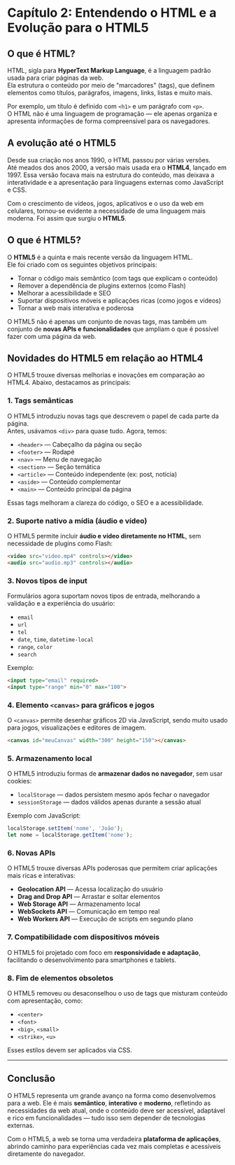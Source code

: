 # Capítulo 2: Entendendo o HTML e a Evolução para o HTML5

## O que é HTML?

HTML, sigla para **HyperText Markup Language**, é a linguagem padrão usada para criar páginas da web.  
Ela estrutura o conteúdo por meio de "marcadores" (tags), que definem elementos como títulos, parágrafos, imagens, links, listas e muito mais.

Por exemplo, um título é definido com `<h1>` e um parágrafo com `<p>`.  
O HTML não é uma linguagem de programação — ele apenas organiza e apresenta informações de forma compreensível para os navegadores.

## A evolução até o HTML5

Desde sua criação nos anos 1990, o HTML passou por várias versões.  
Até meados dos anos 2000, a versão mais usada era o **HTML4**, lançado em 1997. Essa versão focava mais na estrutura do conteúdo, mas deixava a interatividade e a apresentação para linguagens externas como JavaScript e CSS.

Com o crescimento de vídeos, jogos, aplicativos e o uso da web em celulares, tornou-se evidente a necessidade de uma linguagem mais moderna. Foi assim que surgiu o **HTML5**.

## O que é HTML5?

O **HTML5** é a quinta e mais recente versão da linguagem HTML.  
Ele foi criado com os seguintes objetivos principais:

- Tornar o código mais semântico (com tags que explicam o conteúdo)
- Remover a dependência de plugins externos (como Flash)
- Melhorar a acessibilidade e SEO
- Suportar dispositivos móveis e aplicações ricas (como jogos e vídeos)
- Tornar a web mais interativa e poderosa

O HTML5 não é apenas um conjunto de novas tags, mas também um conjunto de **novas APIs e funcionalidades** que ampliam o que é possível fazer com uma página da web.

## Novidades do HTML5 em relação ao HTML4

O HTML5 trouxe diversas melhorias e inovações em comparação ao HTML4. Abaixo, destacamos as principais:

### 1. Tags semânticas

O HTML5 introduziu novas tags que descrevem o papel de cada parte da página.  
Antes, usávamos `<div>` para quase tudo. Agora, temos:

- `<header>` — Cabeçalho da página ou seção  
- `<footer>` — Rodapé  
- `<nav>` — Menu de navegação  
- `<section>` — Seção temática  
- `<article>` — Conteúdo independente (ex: post, notícia)  
- `<aside>` — Conteúdo complementar  
- `<main>` — Conteúdo principal da página  

Essas tags melhoram a clareza do código, o SEO e a acessibilidade.

### 2. Suporte nativo a mídia (áudio e vídeo)

O HTML5 permite incluir **áudio e vídeo diretamente no HTML**, sem necessidade de plugins como Flash:

```html
<video src="video.mp4" controls></video>
<audio src="audio.mp3" controls></audio>
```

### 3. Novos tipos de input

Formulários agora suportam novos tipos de entrada, melhorando a validação e a experiência do usuário:

* `email`
* `url`
* `tel`
* `date`, `time`, `datetime-local`
* `range`, `color`
* `search`

Exemplo:

```html
<input type="email" required>
<input type="range" min="0" max="100">
```

### 4. Elemento `<canvas>` para gráficos e jogos

O `<canvas>` permite desenhar gráficos 2D via JavaScript, sendo muito usado para jogos, visualizações e editores de imagem.

```html
<canvas id="meuCanvas" width="300" height="150"></canvas>
```

### 5. Armazenamento local

O HTML5 introduziu formas de **armazenar dados no navegador**, sem usar cookies:

* `localStorage` — dados persistem mesmo após fechar o navegador
* `sessionStorage` — dados válidos apenas durante a sessão atual

Exemplo com JavaScript:

```javascript
localStorage.setItem('nome', 'João');
let nome = localStorage.getItem('nome');
```

### 6. Novas APIs

O HTML5 trouxe diversas APIs poderosas que permitem criar aplicações mais ricas e interativas:

* **Geolocation API** — Acessa localização do usuário
* **Drag and Drop API** — Arrastar e soltar elementos
* **Web Storage API** — Armazenamento local
* **WebSockets API** — Comunicação em tempo real
* **Web Workers API** — Execução de scripts em segundo plano

### 7. Compatibilidade com dispositivos móveis

O HTML5 foi projetado com foco em **responsividade e adaptação**, facilitando o desenvolvimento para smartphones e tablets.

### 8. Fim de elementos obsoletos

O HTML5 removeu ou desaconselhou o uso de tags que misturam conteúdo com apresentação, como:

* `<center>`
* `<font>`
* `<big>`, `<small>`
* `<strike>`, `<u>`

Esses estilos devem ser aplicados via CSS.

---

## Conclusão

O HTML5 representa um grande avanço na forma como desenvolvemos para a web.
Ele é mais **semântico**, **interativo** e **moderno**, refletindo as necessidades da web atual, onde o conteúdo deve ser acessível, adaptável e rico em funcionalidades — tudo isso sem depender de tecnologias externas.

Com o HTML5, a web se torna uma verdadeira **plataforma de aplicações**, abrindo caminho para experiências cada vez mais completas e acessíveis diretamente do navegador.
